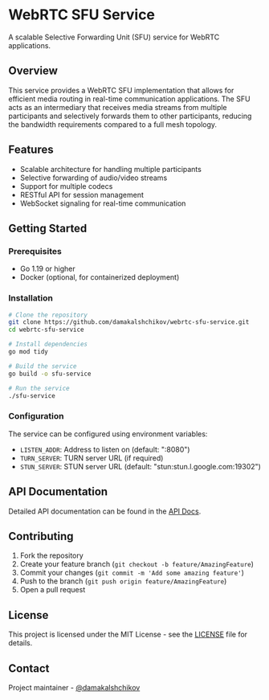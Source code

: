 # WebRTC SFU Service

A scalable Selective Forwarding Unit (SFU) service for WebRTC applications.

## Overview

This service provides a WebRTC SFU implementation that allows for efficient media routing in real-time communication applications. The SFU acts as an intermediary that receives media streams from multiple participants and selectively forwards them to other participants, reducing the bandwidth requirements compared to a full mesh topology.

## Features

- Scalable architecture for handling multiple participants
- Selective forwarding of audio/video streams
- Support for multiple codecs
- RESTful API for session management
- WebSocket signaling for real-time communication

## Getting Started

### Prerequisites

- Go 1.19 or higher
- Docker (optional, for containerized deployment)

### Installation

```bash
# Clone the repository
git clone https://github.com/damakalshchikov/webrtc-sfu-service.git
cd webrtc-sfu-service

# Install dependencies
go mod tidy

# Build the service
go build -o sfu-service

# Run the service
./sfu-service
```

### Configuration

The service can be configured using environment variables:

- `LISTEN_ADDR`: Address to listen on (default: ":8080")
- `TURN_SERVER`: TURN server URL (if required)
- `STUN_SERVER`: STUN server URL (default: "stun:stun.l.google.com:19302")

## API Documentation

Detailed API documentation can be found in the [API Docs](docs/api.md).

## Contributing

1. Fork the repository
2. Create your feature branch (`git checkout -b feature/AmazingFeature`)
3. Commit your changes (`git commit -m 'Add some amazing feature'`)
4. Push to the branch (`git push origin feature/AmazingFeature`)
5. Open a pull request

## License

This project is licensed under the MIT License - see the [LICENSE](LICENSE) file for details.

## Contact

Project maintainer - [@damakalshchikov](https://github.com/damakalshchikov)
